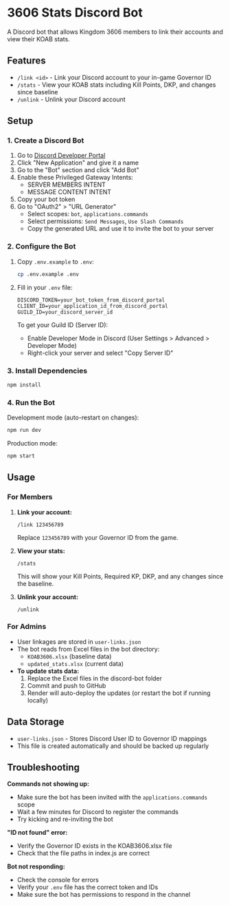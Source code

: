 # 3606 Stats Discord Bot

A Discord bot that allows Kingdom 3606 members to link their accounts and view their KOAB stats.

## Features

- `/link <id>` - Link your Discord account to your in-game Governor ID
- `/stats` - View your KOAB stats including Kill Points, DKP, and changes since baseline
- `/unlink` - Unlink your Discord account

## Setup

### 1. Create a Discord Bot

1. Go to [Discord Developer Portal](https://discord.com/developers/applications)
2. Click "New Application" and give it a name
3. Go to the "Bot" section and click "Add Bot"
4. Enable these Privileged Gateway Intents:
   - SERVER MEMBERS INTENT
   - MESSAGE CONTENT INTENT
5. Copy your bot token
6. Go to "OAuth2" > "URL Generator"
   - Select scopes: `bot`, `applications.commands`
   - Select permissions: `Send Messages`, `Use Slash Commands`
   - Copy the generated URL and use it to invite the bot to your server

### 2. Configure the Bot

1. Copy `.env.example` to `.env`:
   ```bash
   cp .env.example .env
   ```

2. Fill in your `.env` file:
   ```
   DISCORD_TOKEN=your_bot_token_from_discord_portal
   CLIENT_ID=your_application_id_from_discord_portal
   GUILD_ID=your_discord_server_id
   ```

   To get your Guild ID (Server ID):
   - Enable Developer Mode in Discord (User Settings > Advanced > Developer Mode)
   - Right-click your server and select "Copy Server ID"

### 3. Install Dependencies

```bash
npm install
```

### 4. Run the Bot

Development mode (auto-restart on changes):
```bash
npm run dev
```

Production mode:
```bash
npm start
```

## Usage

### For Members

1. **Link your account:**
   ```
   /link 123456789
   ```
   Replace `123456789` with your Governor ID from the game.

2. **View your stats:**
   ```
   /stats
   ```
   This will show your Kill Points, Required KP, DKP, and any changes since the baseline.

3. **Unlink your account:**
   ```
   /unlink
   ```

### For Admins

- User linkages are stored in `user-links.json`
- The bot reads from Excel files in the bot directory:
  - `KOAB3606.xlsx` (baseline data)
  - `updated_stats.xlsx` (current data)
- **To update stats data:**
  1. Replace the Excel files in the discord-bot folder
  2. Commit and push to GitHub
  3. Render will auto-deploy the updates (or restart the bot if running locally)

## Data Storage

- `user-links.json` - Stores Discord User ID to Governor ID mappings
- This file is created automatically and should be backed up regularly

## Troubleshooting

**Commands not showing up:**
- Make sure the bot has been invited with the `applications.commands` scope
- Wait a few minutes for Discord to register the commands
- Try kicking and re-inviting the bot

**"ID not found" error:**
- Verify the Governor ID exists in the KOAB3606.xlsx file
- Check that the file paths in index.js are correct

**Bot not responding:**
- Check the console for errors
- Verify your `.env` file has the correct token and IDs
- Make sure the bot has permissions to respond in the channel

